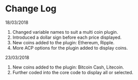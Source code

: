 # Change Log
18/03/2018

1. Changed variable names to suit a multi coin plugin.
2. Introduced a dollar sign before each price displayed.
3. New coins added to the plugin: Ethereum, Ripple.
4. More ACP options for the plugin added to display coins.

23/03/2018

1. New coins added to the plugin: Bitcoin Cash, Litecoin.
2. Further coded into the core code to display all or selected.
